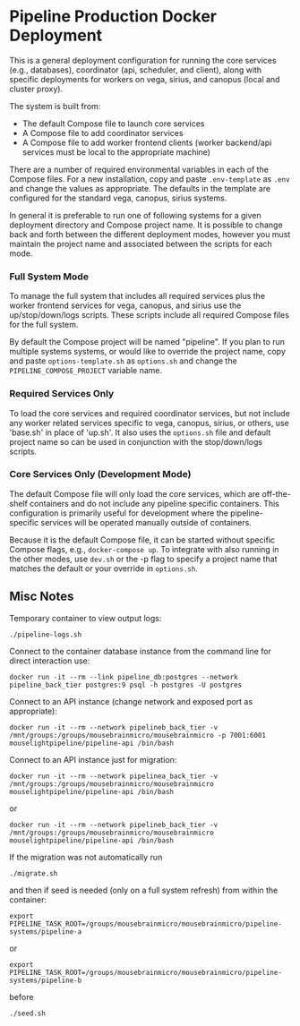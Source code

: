 # Pipeline Production Docker Deployment

This is a general deployment configuration for running the core services (e.g., databases), coordinator (api, scheduler,
and client), along with specific deployments for workers on vega, sirius, and canopus (local and cluster proxy).

The system is built from:
* The default Compose file to launch core services
* A Compose file to add coordinator services
* A Compose file to add worker frontend clients (worker backend/api services must be local to the appropriate machine)

There are a number of required environmental variables in each of the Compose files.  For a new installation, copy and
paste `.env-template` as `.env` and change the values as appropriate.  The defaults in the template are configured for
the standard vega, canopus, sirius systems.

In general it is preferable to run one of following systems for a given deployment directory and Compose project name.
It is possible to change back and forth between the different deployment modes, however you must maintain the project
name and associated between the scripts for each mode.

### Full System Mode

To manage the full system that includes all required services plus the worker frontend services for vega, canopus, and
sirius use the up/stop/down/logs scripts.  These scripts include all required Compose files for the full system.

By default the Compose project will be named "pipeline".  If you plan to run multiple systems systems, or would like to
override the project name, copy and paste `options-template.sh` as `options.sh` and change the `PIPELINE_COMPOSE_PROJECT`
variable name.

### Required Services Only
To load the core services and required coordinator services, but not include any worker related services specific to
vega, canopus, sirius, or others, use 'base.sh' in place of 'up.sh'.   It also uses the `options.sh` file and default
project name so can be used in conjunction with the stop/down/logs scripts.


### Core Services Only (Development Mode)
The default Compose file will only load the core services, which are off-the-shelf containers and do not include any
pipeline specific containers.  This configuration is primarily useful for development where the pipeline-specific
services will be operated manually outside of containers.

Because it is the default Compose file, it can be started without specific Compose flags, e.g., `docker-compose up`.  To 
integrate with also running in the other modes, use `dev.sh` or the -p flag to specify a project name that matches the default or
your override in `options.sh`.

## Misc Notes

Temporary container to view output logs:

`./pipeline-logs.sh`

Connect to the container database instance from the command line for direct interaction use:

`docker run -it --rm --link pipeline_db:postgres --network pipeline_back_tier postgres:9 psql -h postgres -U postgres`

Connect to an API instance (change network and exposed port as appropriate):

`docker run -it --rm --network pipelineb_back_tier -v /mnt/groups:/groups/mousebrainmicro/mousebrainmicro -p 7001:6001 mouselightpipeline/pipeline-api /bin/bash`

Connect to an API instance just for migration:

`docker run -it --rm --network pipelinea_back_tier -v /mnt/groups:/groups/mousebrainmicro/mousebrainmicro mouselightpipeline/pipeline-api /bin/bash`

or

`docker run -it --rm --network pipelineb_back_tier -v /mnt/groups:/groups/mousebrainmicro/mousebrainmicro mouselightpipeline/pipeline-api /bin/bash`

If the migration was not automatically run

`./migrate.sh`

and then if seed is needed (only on a full system refresh) from within the container:

`export PIPELINE_TASK_ROOT=/groups/mousebrainmicro/mousebrainmicro/pipeline-systems/pipeline-a`

or

`export PIPELINE_TASK_ROOT=/groups/mousebrainmicro/mousebrainmicro/pipeline-systems/pipeline-b`

before

`./seed.sh`
